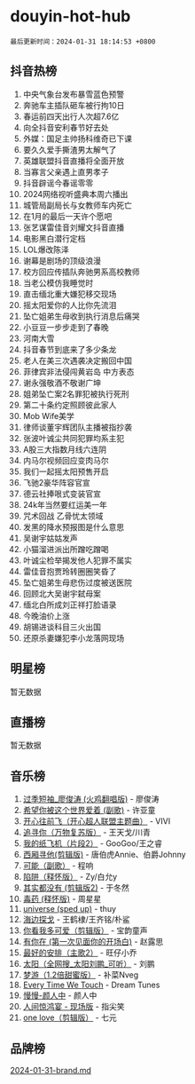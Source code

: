 # douyin-hot-hub

`最后更新时间：2024-01-31 18:14:53 +0800`

## 抖音热榜

1. 中央气象台发布暴雪蓝色预警
1. 奔驰车主插队砸车被行拘10日
1. 春运前四天出行人次超7.6亿
1. 向全抖音安利春节好去处
1. 外媒：国足主帅扬科维奇已下课
1. 要久久爱手撕渣男太解气了
1. 英雄联盟抖音直播将全面开放
1. 当寡言父亲遇上直男孝子
1. 抖音辟谣今春谣零零
1. 2024网络视听盛典本周六播出
1. 城管局副局长与女教师车内死亡
1. 在1月的最后一天许个愿吧
1. 张艺谋雷佳音刘耀文抖音直播
1. 电影黑白潜行定档
1. LOL爆改陈泽
1. 谢幕是剧场的顶级浪漫
1. 校方回应传插队奔驰男系高校教师
1. 当老公模仿我睡觉时
1. 直击缅北重大嫌犯移交现场
1. 摇太阳爱你的人比你先流泪
1. 坠亡姐弟生母收到执行消息后痛哭
1. 小豆豆一步步走到了春晚
1. 河南大雪
1. 抖音春节到底来了多少条龙
1. 老人在美三次遇袭决定搬回中国
1. 菲律宾非法侵闯黄岩岛 中方表态
1. 谢永强敬酒不敬谢广坤
1. 姐弟坠亡案2名罪犯被执行死刑
1. 第二十条约定照顾彼此家人
1. Mob Wife美学
1. 律师谈董宇辉团队主播被指抄袭
1. 张波叶诚尘共同犯罪均系主犯
1. A股三大指数月线六连阴
1. 内马尔视频回应变肉马尔
1. 我们一起摇太阳预售开启
1. 飞驰2豪华阵容官宣
1. 德云社捧哏式变装官宣
1. 24k年当然要红运美一年
1. 咒术回战 乙骨忧太领域
1. 发黑的降水预报图是什么意思
1. 吴谢宇姑姑发声
1. 小猫溜进派出所蹭吃蹭喝
1. 叶诚尘检举揭发他人犯罪不属实
1. 雷佳音抱贾玲转圈圈笑昏了
1. 坠亡姐弟生母悲伤过度被送医院
1. 回顾北大吴谢宇弑母案
1. 缅北白所成刘正祥打脸语录
1. 今晚油价上涨
1. 胡锡进谈科目三火出国
1. 还原杀妻嫌犯李小龙落网现场

## 明星榜

暂无数据

## 直播榜

暂无数据

## 音乐榜

1. [过季短袖_廖俊涛 (火鸡翻唱版)](https://sf86-cdn-tos.douyinstatic.com/obj/tos-cn-ve-2774/ogQVJl0tRBKxQgZji7YClFEBrVDeHpPTWfCZbQ) - 廖俊涛
1. [希望你被这个世界爱着 (副歌)](https://sf86-cdn-tos.douyinstatic.com/obj/tos-cn-ve-2774/oUHCmWQfZlE3QQBKBeD8rCFLpJzPgCpImhsxMt) - 许亚童
1. [开心往前飞（开心超人联盟主题曲）](https://sf3-cdn-tos.douyinstatic.com/obj/tos-cn-ve-2774/9d8fb7c82cf1421fb93a9fe925275e0a) - VIVI
1. [追寻你（万物复苏版）](https://sf86-cdn-tos.douyinstatic.com/obj/tos-cn-ve-2774/oYeAZJsbjIDit9APmBg8u6uDUQnHmoCf3gbo74) - 王天戈/川青
1. [我的纸飞机（片段2）](https://sf86-cdn-tos.douyinstatic.com/obj/tos-cn-ve-2774/oM2ZrKcg2CD5AeRB2gkeXOFB1IxAGJdZPazYHf) - GooGoo/王之睿
1. [西厢寻他(剪辑版)](https://sf86-cdn-tos.douyinstatic.com/obj/tos-cn-ve-2774/oUsAVfAQKlRNxEv5qxvIB8o5qmIWUcXbzJKJhw) - 唐伯虎Annie、伯爵Johnny
1. [可能（副歌）](https://sf86-cdn-tos.douyinstatic.com/obj/tos-cn-ve-2774/cde1731888894259b333569393c2fb51) - 程响
1. [陷阱（释怀版）](https://sf3-cdn-tos.douyinstatic.com/obj/tos-cn-ve-2774/oE8C21LeZrzKLDFfQYgMzx4GAIHageG5IzayY7) - Zy/白允y
1. [其实都没有 (剪辑版2)](https://sf3-cdn-tos.douyinstatic.com/obj/tos-cn-ve-2774/oEBNQenHZtBhxYjGgUDQk0BCHTigQafgFlbQ7k) - 于冬然
1. [毒药 (释怀版)](https://sf86-cdn-tos.douyinstatic.com/obj/tos-cn-ve-2774/oYILMEAzspdZBIzy4frJNB8ZHPHWAhiwowd4Ad) - 周星星
1. [universe (sped up)](https://sf86-cdn-tos.douyinstatic.com/obj/tos-cn-ve-2774/oIQnurQLDCsdYeegkM4CKuVb23MZBXtX6QB8bv) - thuy
1. [海边探戈](https://sf86-cdn-tos.douyinstatic.com/obj/tos-cn-ve-2774/os9gE0VQCGqt6VQkZDyBBYvfSDY0QFe3vVmubn) - 王鹤棣/王齐铭/朴鲨
1. [你看我多可爱（剪辑版）](https://sf3-cdn-tos.douyinstatic.com/obj/tos-cn-ve-2774/018d241ee66a4a189b2fa9ea2fe3363d) - 宝韵童声
1. [有你在 (第一次见面你的开场白)](https://sf86-cdn-tos.douyinstatic.com/obj/tos-cn-ve-2774/oAthrQ3ClJBfI57uBoFEgNDYtNCZ0TSYQQfxQ0) - 赵露思
1. [最好的安排（主歌2）](https://sf86-cdn-tos.douyinstatic.com/obj/tos-cn-ve-2774/oMMZX1DuHpMwgoDztBmZswgQnbCeeANZxBHkFY) - 旺仔小乔
1. [太阳（全网搜_太阳刘鹏_可听）](https://sf86-cdn-tos.douyinstatic.com/obj/tos-cn-ve-2774/ogWbyIQnlBFImVbeDocRdCIYtBHlbJXgfZMvgz) - 刘鹏
1. [梦游（1.2倍甜蜜版）](https://sf86-cdn-tos.douyinstatic.com/obj/tos-cn-ve-2774/o4gyAUm8hwufoEABmwVIiQtHsFuGzAEEWtNMzo) - 补菜Nveg
1. [Every Time We Touch](https://sf86-cdn-tos.douyinstatic.com/obj/tos-cn-ve-2774/ogN6lUKQeBBfEVhIOMikG1CcJjugxk1tztZyhP) - Dream Tunes
1. [慢慢-颜人中](https://sf3-cdn-tos.douyinstatic.com/obj/tos-cn-ve-2774/ocjHNfBXdBxQNC8ZGAeoLMFTUgtBg8bkExunDC) - 颜人中
1. [人间惊鸿宴 - 现场版](https://sf86-cdn-tos.douyinstatic.com/obj/tos-cn-ve-2774/osF4mrPePAf2Yv8Wfr5fATCHZwL5h1QiGQAKwz) - 指尖笑
1. [one love（剪辑版）](https://sf86-cdn-tos.douyinstatic.com/obj/tos-cn-ve-2774/o4utbbKzHedACBQ0bkG7ZBgUvDQzbBDnYd1f1k) - 七元

## 品牌榜

[2024-01-31-brand.md](2024-01-31-brand.md)
